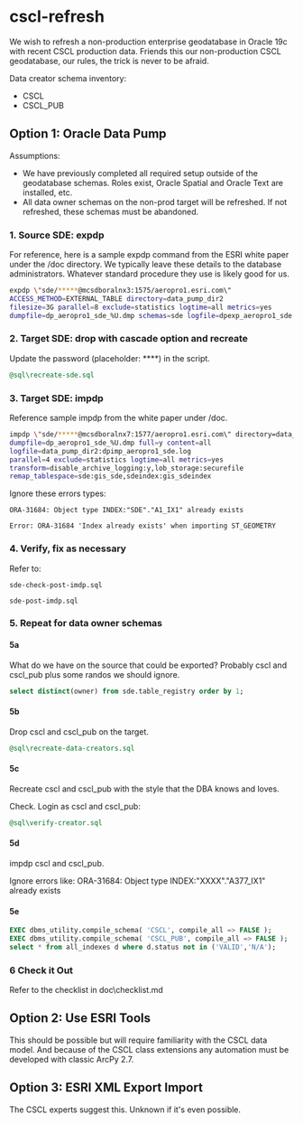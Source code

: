 # cscl-refresh

We wish to refresh a non-production enterprise geodatabase in Oracle 19c with recent CSCL production data. Friends this our non-production CSCL geodatabase, our rules, the trick is never to be afraid. 

Data creator schema inventory:

* CSCL
* CSCL_PUB

## Option 1: Oracle Data Pump

Assumptions:

* We have previously completed all required setup outside of the geodatabase schemas.  Roles exist, Oracle Spatial and Oracle Text are installed, etc.
* All data owner schemas on the non-prod target will be refreshed.  If not refreshed, these schemas must be abandoned.


### 1. Source SDE: expdp

For reference, here is a sample expdp command from the ESRI white paper under the /doc directory. We typically leave these details to the database administrators. Whatever standard procedure they use is likely good for us.

```sh
expdp \"sde/*****@mcsdboralnx3:1575/aeropro1.esri.com\"
ACCESS_METHOD=EXTERNAL_TABLE directory=data_pump_dir2
filesize=3G parallel=8 exclude=statistics logtime=all metrics=yes
dumpfile=dp_aeropro1_sde_%U.dmp schemas=sde logfile=dpexp_aeropro1_sde.log
```
### 2. Target SDE: drop with cascade option and recreate

Update the password (placeholder: ****) in the script.   

```sql
@sql\recreate-sde.sql
```

### 3. Target SDE: impdp

Reference sample impdp from the white paper under /doc.

```sh
impdp \"sde/*****@mcsdboralnx7:1577/aeropro1.esri.com\" directory=data_pump_dir2
dumpfile=dp_aeropro1_sde_%U.dmp full=y content=all
logfile=data_pump_dir2:dpimp_aeropro1_sde.log
parallel=4 exclude=statistics logtime=all metrics=yes
transform=disable_archive_logging:y,lob_storage:securefile
remap_tablespace=sde:gis_sde,sdeindex:gis_sdeindex
```

Ignore these errors types:

    ORA-31684: Object type INDEX:"SDE"."A1_IX1" already exists

    Error: ORA-31684 'Index already exists' when importing ST_GEOMETRY


### 4. Verify, fix as necessary

Refer to:
    
    sde-check-post-imdp.sql

    sde-post-imdp.sql



### 5. Repeat for data owner schemas

#### 5a 

What do we have on the source that could be exported? Probably cscl and cscl_pub plus some randos we should ignore.

```sql
select distinct(owner) from sde.table_registry order by 1;
```

#### 5b

Drop cscl and cscl_pub on the target.

```sql
@sql\recreate-data-creators.sql
```

#### 5c

Recreate cscl and cscl_pub with the style that the DBA knows and loves.

Check. Login as cscl and cscl_pub:

```sql
@sql\verify-creator.sql
```


#### 5d

impdp cscl and cscl_pub. 

Ignore errors like: ORA-31684: Object type INDEX:"XXXX"."A377_IX1" already exists


#### 5e

```sql
EXEC dbms_utility.compile_schema( 'CSCL', compile_all => FALSE );
EXEC dbms_utility.compile_schema( 'CSCL_PUB', compile_all => FALSE );
select * from all_indexes d where d.status not in ('VALID','N/A');
```


### 6 Check it Out

Refer to the checklist in doc\checklist.md


## Option 2: Use ESRI Tools

This should be possible but will require familiarity with the CSCL data model. And because of the CSCL class extensions any automation must be developed with classic ArcPy 2.7.

## Option 3: ESRI XML Export Import

The CSCL experts suggest this. Unknown if it's even possible.